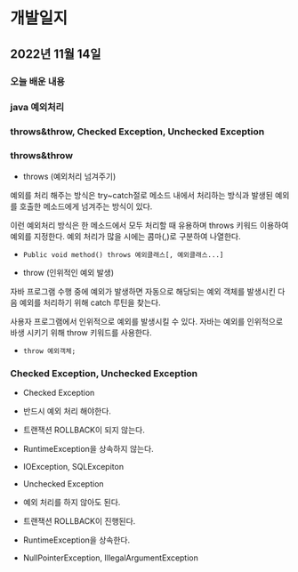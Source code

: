 # 개발일지
## 2022년 11월 14일
### 오늘 배운 내용
### java 예외처리 

### throws&throw, Checked Exception, Unchecked Exception

### throws&throw

- throws (예외처리 넘겨주기)

예외를 처리 해주는 방식은 try~catch절로 메소드 내에서 처리하는 방식과 발생된 예외를 호출한 메소드에게 넘겨주는 방식이 있다.

이런 예외처리 방식은 한 메소드에서 모두 처리할 때 유용하며 throws 키워드 이용하여 예외를 지정한다. 예외 처리가 많을 시에는 콤마(,)로 구분하여 나열한다.

-     Public void method() throws 예외클래스[, 예외클래스...]


- throw (인위적인 예외 발생)

자바 프로그램 수행 중에 예외가 발생하면 자동으로 해당되는 예외 객체를 발생시킨 다음 예외를 처리하기 위해 catch 루틴을 찾는다.

사용자 프로그램에서 인위적으로 예외를 발생시킬 수 있다. 자바는 예외를 인위적으로 바생 시키기 위해 throw 키워드를 사용한다.

-     throw 예외객체;

### Checked Exception, Unchecked Exception

- Checked Exception
-   반드시 예외 처리 해야한다.
-   트랜잭션 ROLLBACK이 되지 않는다.
-   RuntimeException을 상속하지 않는다. 
-   IOException, SQLExcepiton

- Unchecked Exception
-   예외 처리를 하지 않아도 된다.
-   트랜잭션 ROLLBACK이 진행된다.
-   RuntimeException을 상속한다.
-   NullPointerException, IllegalArgumentException

